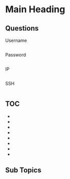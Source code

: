 # Main Heading

## Questions

Username
```python
```

Password
```python
```

IP
```python
```

SSH
```python
```

## TOC
- []()
- []()
- []()
- []()
- []()
- []()
- []()
- []()

## Sub Topics



